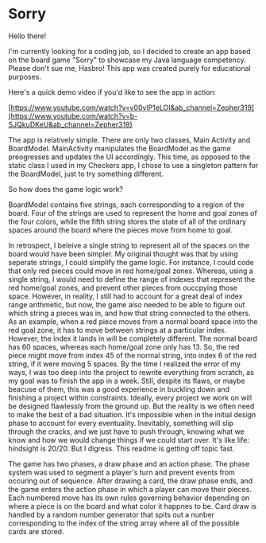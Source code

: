 # Sorry

Hello there!

I'm currently looking for a coding job, so I decided to create an app based on the board game "Sorry" to showcase my Java language competency. Please don't sue me, Hasbro! This app was created purely for educational purposes. 

Here's a quick demo video if you'd like to see the app in action:

[https://www.youtube.com/watch?v=v00vlP1eLOI&ab_channel=Zepher319](https://www.youtube.com/watch?v=b-SJQkuDKeU&ab_channel=Zepher319)

The app is relatively simple. There are only two classes, Main Activity and BoardModel. MainActivity manipulates the BoardModel as the game preogresses and updates the UI accordingly. This time, as opposed to the static class I used in my Checkers app, I chose to use a singleton pattern for the BoardModel, just to try something different.

So how does the game logic work?

BoardModel contains five strings, each corresponding to a region of the board. Four of the strings are used to represent the home and goal zones of the four colors, while the fifth string stores the state of all of the ordinary spaces around the board where the pieces move from home to goal. 

In retrospect, I beleive a single string to represent all of the spaces on the board would have been simpler. My original thought was that by using seperate strings, I could simplify the game logic. For instance, I could code that only red pieces could move in red home/goal zones. Whereas, using a single string, I would need to define the range of indexes that represent the red home/goal zones, and prevent other pieces from ouccpying those space. However, in reality, I still had to account for a great deal of index range arithmetic, but now, the game also needed to be able to figure out which string a pieces was in, and how that string connected to the others. As an example, when a red piece moves from a normal board space into the red goal zone, it has to move between strings at a particular index. However, the index it lands in will be completely different. The normal board has 60 spaces, whereas each home/goal zone only has 13. So, the red piece might move from index 45 of the normal string, into index 6 of the red string, if it were moving 5 spaces. By the time I realized the error of my ways, I was too deep into the project to rewrite everything from scratch, as my goal was to finish the app in a week. Still, despite its flaws, or maybe beacuse of them, this was a good experience in buckling down and finishing a project within constraints. Ideally, every project we work on will be designed flawlessly from the ground up. But the reality is we often need to make the best of a bad situation. It's impossible when in the initial design phase to account for every eventuality. Inevitably, something will slip through the cracks, and we just have to push through, knowing what we know and how we would change things if we could start over. It's like life: hindsight is 20/20. But I digress. This readme is getting off topic fast.

The game has two phases, a draw phase and an action phase. The phase system was used to segment a player's turn and prevent events from occuring out of sequence. After drawing a card, the draw phase ends, and the game enters the action phase in which a player can move their pieces. Each numbered move has its own rules governing behavior depending on where a piece is on the board and what color it happnes to be. Card draw is handled by a random number generator that spits out a nunber corresponding to the index of the string array where all of the possible cards are stored.  







